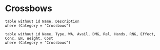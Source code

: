 # Crossbows

```dataview
table without id Name, Description
where (Category = "Crossbows")
```

```dataview
table without id Name, Type, WA, Avail, DMG, Rel, Hands, RNG, Effect, Conc, EN, Weight, Cost
where (Category = "Crossbows")
```